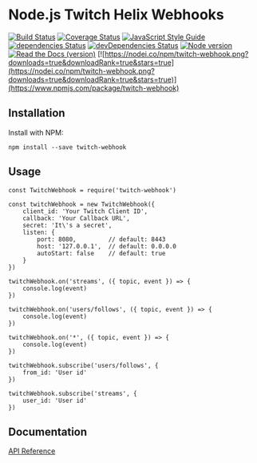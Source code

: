 # Node.js Twitch Helix Webhooks

[![Build Status](https://travis-ci.org/true-dubach/node-twitch-webhook.svg?branch=master)](https://travis-ci.org/true-dubach/node-twitch-webhook)
[![Coverage Status](https://coveralls.io/repos/github/true-dubach/node-twitch-webhook/badge.svg?branch=master)](https://coveralls.io/github/true-dubach/node-twitch-webhook?branch=master)
[![JavaScript Style Guide](https://img.shields.io/badge/code_style-standard-brightgreen.svg)](https://standardjs.com)
[![dependencies Status](https://david-dm.org/true-dubach/node-twitch-webhook/status.svg)](https://david-dm.org/true-dubach/node-twitch-webhook)
[![devDependencies Status](https://david-dm.org/true-dubach/node-twitch-webhook/dev-status.svg)](https://david-dm.org/true-dubach/node-twitch-webhook?type=dev)
[![Node version](https://img.shields.io/node/v/twitch-webhook.svg?style=flat)](http://nodejs.org/download/)
[![Read the Docs (version)](https://img.shields.io/readthedocs/pip/stable.svg)](https://true-dubach.github.io/node-twitch-webhook/)
[![https://nodei.co/npm/twitch-webhook.png?downloads=true&downloadRank=true&stars=true](https://nodei.co/npm/twitch-webhook.png?downloads=true&downloadRank=true&stars=true)](https://www.npmjs.com/package/twitch-webhook)

## Installation

Install with NPM:

`npm install --save twitch-webhook`

## Usage

```
const TwitchWebhook = require('twitch-webhook')

const twitchWebhook = new TwitchWebhook({
    client_id: 'Your Twitch Client ID',
    callback: 'Your Callback URL',
    secret: 'It\'s a secret',
    listen: { 
        port: 8080,         // default: 8443
        host: '127.0.0.1',  // default: 0.0.0.0
        autoStart: false    // default: true
    }
})

twitchWebhook.on('streams', ({ topic, event }) => {
    console.log(event)
})

twitchWebhook.on('users/follows', ({ topic, event }) => {
    console.log(event)
})

twitchWebhook.on('*', ({ topic, event }) => {
    console.log(event)
})

twitchWebhook.subscribe('users/follows', {
    from_id: 'User id'
})

twitchWebhook.subscribe('streams', {
    user_id: 'User id'
})
```

## Documentation

<a href="https://true-dubach.github.io/node-twitch-webhook">API Reference</a>